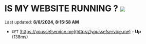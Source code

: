 # IS MY WEBSITE RUNNING ? [![](https://img.shields.io/static/v1?label=Sponsor&message=%E2%9D%A4&logo=GitHub&color=%23fe8e86)](https://github.com/sponsors/Youssef-Lehmam)

Last updated: **6/6/2024, 8:15:58 AM**

- `GET` [https://youssefservice.me](https://youssefservice.me) - **Up** (138ms)

